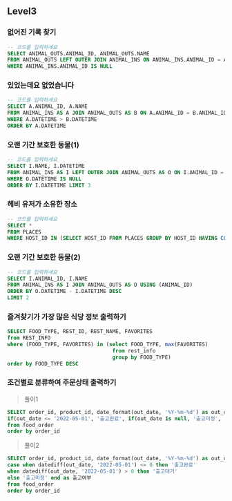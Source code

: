 ## Level3

### 없어진 기록 찾기

```sql
-- 코드를 입력하세요
SELECT ANIMAL_OUTS.ANIMAL_ID, ANIMAL_OUTS.NAME
FROM ANIMAL_OUTS LEFT OUTER JOIN ANIMAL_INS ON ANIMAL_INS.ANIMAL_ID = ANIMAL_OUTS.ANIMAL_ID 
WHERE ANIMAL_INS.ANIMAL_ID IS NULL
```

### 있었는데요 없었습니다

```sql
-- 코드를 입력하세요
SELECT A.ANIMAL_ID, A.NAME
FROM ANIMAL_INS AS A JOIN ANIMAL_OUTS AS B ON A.ANIMAL_ID = B.ANIMAL_ID
WHERE A.DATETIME > B.DATETIME
ORDER BY A.DATETIME
```

### 오랜 기간 보호한 동물(1)

```sql
-- 코드를 입력하세요
SELECT I.NAME, I.DATETIME
FROM ANIMAL_INS AS I LEFT OUTER JOIN ANIMAL_OUTS AS O ON I.ANIMAL_ID = O.ANIMAL_ID
WHERE O.DATETIME IS NULL
ORDER BY I.DATETIME LIMIT 3
```

### 헤비 유저가 소유한 장소

```sql
-- 코드를 입력하세요
SELECT *
FROM PLACES
WHERE HOST_ID IN (SELECT HOST_ID FROM PLACES GROUP BY HOST_ID HAVING COUNT(*) >=2)
```

### 오랜 기간 보호한 동물(2)

```sql
-- 코드를 입력하세요
SELECT I.ANIMAL_ID, I.NAME 
FROM ANIMAL_INS AS I JOIN ANIMAL_OUTS AS O USING (ANIMAL_ID)
ORDER BY O.DATETIME - I.DATETIME DESC 
LIMIT 2
```

### 즐겨찾기가 가장 많은 식당 정보 출력하기

```sql
SELECT FOOD_TYPE, REST_ID, REST_NAME, FAVORITES 
from REST_INFO
where (FOOD_TYPE, FAVORITES) in (select FOOD_TYPE, max(FAVORITES) 
                                  from rest_info
                                  group by FOOD_TYPE)
order by FOOD_TYPE DESC
```

### 조건별로 분류하여 주문상태 출력하기

> 풀이1

```sql
SELECT order_id, product_id, date_format(out_date, '%Y-%m-%d') as out_date,
if(out_date <= '2022-05-01', '출고완료', if(out_date is null, '출고미정', '출고대기')) as 출고여부
from food_order
order by order_id
```

> 풀이2

```sql
SELECT order_id, product_id, date_format(out_date, '%Y-%m-%d') as out_date,
case when datediff(out_date, '2022-05-01') <= 0 then '출고완료'
when datediff(out_date, '2022-05-01') > 0 then '출고대기'
else '출고미정' end as 출고여부
from food_order
order by order_id
```

